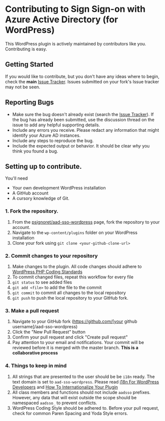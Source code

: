 # Contributing to Sign Sign-on with Azure Active Directory (for WordPress)
This WordPress plugin is actively maintained by contributors like you.  Contributing is easy.

## Getting Started
If you would like to contribute, but you don't have any ideas where to begin, check the **main** [Issue Tracker](https://github.com/psignoret/aad-sso-wordpress/issues).  Issues submitted on your fork's Issue tracker may not be seen.

## Reporting Bugs
- Make sure the bug doesn't already exist (search the [Issue Tracker](https://github.com/psignoret/aad-sso-wordpress/issues)).  If the bug has already been submitted, use the discussion thread on the issue to add any helpful supporting details.
- Include any errors you receive.  Please redact any information that might identify your Azure AD instances.
- Include any steps to reproduce the bug.
- Include the expected output or behavior.  It should be clear _why_ you think you found a bug.

## Setting up to contribute.
You'll need
- Your own development WordPress installation
- A GitHub account
- A cursory knowledge of Git.

### 1. Fork the repository.
1. From the [psignoret/aad-sso-wordpress](https://github.com/psignoret/aad-sso-wordpress) page, fork the repository to your account.
2. Navigate to the `wp-content/plugins` folder on your WordPress installation
3. Clone your fork using `git clone <your-github-clone-url>`

### 2. Commit changes to your repository
1. Make changes to the plugin.  All code changes should adhere to [WordPress PHP Coding Standards](https://make.wordpress.org/core/handbook/best-practices/coding-standards/php/)
2. To commit changed files, repeat this workflow for every file
 1. `git status` to see added files
 2. `git add <file>` to add the file to the commit
3. `git commit` to commit all changes to the local repository
4. `git push` to push the local repository to your GitHub fork.

### 3. Make a pull request
1. Navigate to your GitHub fork (https://github.com/[your github username]/aad-sso-wordpress)
2. Click the "New Pull Request" button
3. Confirm your pull request and click "Create pull request"
4. Pay attention to your email and notifications.  Your commit will be reviewed before it is merged with the master branch. **This is a collaborative process**

### 4. Things to keep in mind
1. All strings that are presented to the user should be be `i18n` ready.  The text domain is set to `aad-sso-wordpress`. Please read [i18n For WordPress Developers](https://codex.wordpress.org/I18n_for_WordPress_Developers) and [How To Internationalize Your Plugin](https://developer.wordpress.org/plugins/internationalization/how-to-internationalize-your-plugin/)
2. All class members and functions should not include `aadsso` prefixes.  However, any data that will exist outside the scope should be namespaced `aadsso_` to prevent conflicts.
3. WordPress Coding Style should be adhered to.  Before your pull request, check for common Paren Spacing and Yoda Style errors.
